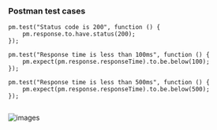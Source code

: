 ### Postman test cases

```
pm.test("Status code is 200", function () {
    pm.response.to.have.status(200);
});

pm.test("Response time is less than 100ms", function () {
    pm.expect(pm.response.responseTime).to.be.below(100);
});

pm.test("Response time is less than 500ms", function () {
    pm.expect(pm.response.responseTime).to.be.below(500);
});


```

![images](/images/postman.png)
